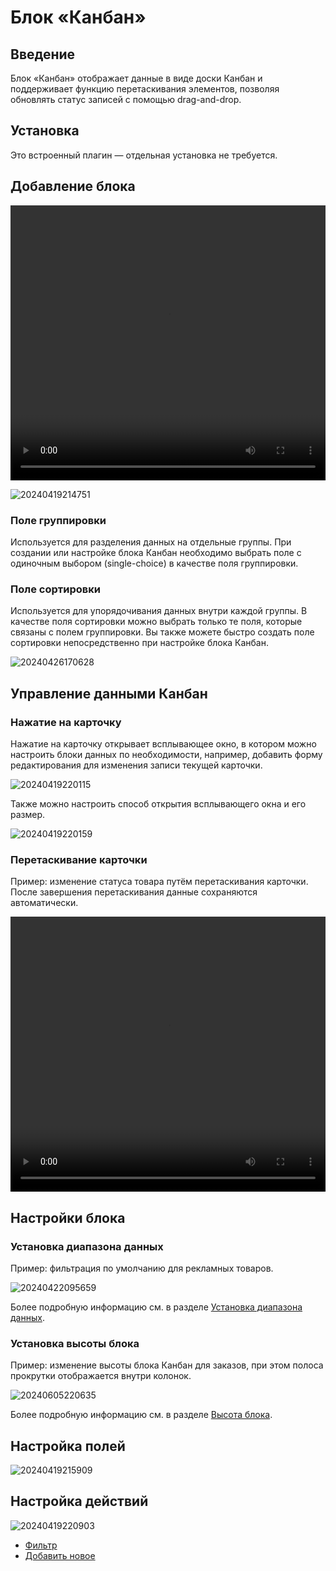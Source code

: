 # Блок «Канбан»

<PluginInfo name="block-kanban"></PluginInfo>

## Введение

Блок «Канбан» отображает данные в виде доски Канбан и поддерживает функцию перетаскивания элементов, позволяя обновлять статус записей с помощью drag-and-drop.

## Установка

Это встроенный плагин — отдельная установка не требуется.

## Добавление блока

<video width="100%" height="440" controls>
  <source src="https://static-docs.nocobase.com/20240419214551.mp4" type="video/mp4">
</video>

![20240419214751](https://static-docs.nocobase.com/20240419214751.png)

### Поле группировки

Используется для разделения данных на отдельные группы. При создании или настройке блока Канбан необходимо выбрать поле с одиночным выбором (single-choice) в качестве поля группировки.

### Поле сортировки

Используется для упорядочивания данных внутри каждой группы. В качестве поля сортировки можно выбрать только те поля, которые связаны с полем группировки. Вы также можете быстро создать поле сортировки непосредственно при настройке блока Канбан.

![20240426170628](https://static-docs.nocobase.com/20240426170628.png)

## Управление данными Канбан

### Нажатие на карточку

Нажатие на карточку открывает всплывающее окно, в котором можно настроить блоки данных по необходимости, например, добавить форму редактирования для изменения записи текущей карточки.

![20240419220115](https://static-docs.nocobase.com/20240419220115.png)

Также можно настроить способ открытия всплывающего окна и его размер.

![20240419220159](https://static-docs.nocobase.com/20240419220159.png)

### Перетаскивание карточки

Пример: изменение статуса товара путём перетаскивания карточки. После завершения перетаскивания данные сохраняются автоматически.

<video width="100%" height="440" controls>
  <source src="https://static-docs.nocobase.com/20240419221247.mp4" type="video/mp4">
</video>

## Настройки блока

### Установка диапазона данных

Пример: фильтрация по умолчанию для рекламных товаров.

![20240422095659](https://static-docs.nocobase.com/20240422095659.png)

Более подробную информацию см. в разделе [Установка диапазона данных](/handbook/ui/blocks/block-settings/data-scope).

### Установка высоты блока

Пример: изменение высоты блока Канбан для заказов, при этом полоса прокрутки отображается внутри колонок.

![20240605220635](https://static-docs.nocobase.com/20240605220635.gif)

Более подробную информацию см. в разделе [Высота блока](/handbook/ui/blocks/block-settings/block-height).

## Настройка полей

![20240419215909](https://static-docs.nocobase.com/20240419215909.png)

## Настройка действий

![20240419220903](https://static-docs.nocobase.com/20240419220903.png)

- [Фильтр](/handbook/ui/actions/types/filter)
- [Добавить новое](/handbook/ui/actions/types/add-new)
